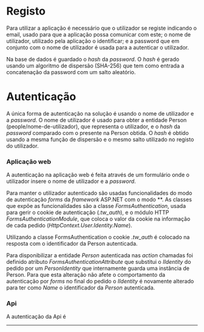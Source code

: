 Registo
=

Para utilizar a aplicação é necessário que o utilizador se registe indicando o email, usado para que a aplicação possa comunicar com este; o nome de utilizador, utilizado pela aplicação o identificar; e a password que em conjunto com o nome de utilizador é usada para a autenticar o utilizador.

Na base de dados é guardado o *hash* da *password*. O *hash* é gerado usando um algoritmo de dispersão (SHA-256) que tem como entrada a concatenação da password com um salto aleatório.

Autenticação
=

A única forma de autenticação na solução é usando o nome de utilizador e a *password*. O nome de utilizador é usado para obter a entidade Person (people/nome-de-utilizador), que representa o utilizador, e o *hash* da *password* comparado com o presente na Person obtida. O *hash* é obtido usando a mesma função de dispersão e o mesmo salto utilizado no registo do utilizador.

### Aplicação web

A autenticação na aplicação web é feita através de um formulário onde o utilizador insere o nome de utilizador e a *password*. 

Para manter o utilizador autenticado são usadas funcionalidades do modo de autenticação *forms* da *framework* ASP.NET com o modo **. As classes que expõe as funcionalidades são a classe *FormsAuthentication*, usada para gerir o cookie de autenticação (*.tw_auth*), e o módulo HTTP *FormsAuthenticationModule*, que coloca o valor da cookie na informação de cada pedido (*HttpContext.User.Identity.Name*). 

Utilizando a classe FormsAuthentication o cookie *.tw_auth* é colocado na resposta com o identificador da Person autenticada. 

Para disponibilizar a entidade *Person* autenticada nas *action* chamadas foi definido atributo *FormsAuthenticationAttribute* que substitui o *IIdentity* do pedido por um *PersonIdentity* que internamente guarda uma instância de Person. Para que esta alteração não afete o comportamento da autenticação por *forms* no final do pedido o *IIdentity* é novamente alterado para ter como *Name* o identificador da *Person* autenticada.

### Api

A autenticação da Api é 

---

